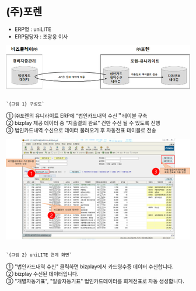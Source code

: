 # \(주\)포렌

 - ERP명 : uniLITE  
 - ERP담당자 : 조광웅 이사

![](../../../../.gitbook/assets/image%20%28155%29.png)

                                                                          `{그림 1} 구성도`

   ① ㈜포렌의 유니라이트 ERP에 “법인카드내역 수신＂테이블 구축  
   ② bizplay 제공 데이터 중 “지출결의 완료” 건만 수신 될 수 있도록 진행  
   ③ 법인카드내역 수신으로 데이터 불러오기 후 자동전표 테이블로 전송

![](../../../../.gitbook/assets/image%20%2816%29.png)

                                                                       `{그림 2} uniLITE 연계 화면`

   ① "법인카드내역 수신" 클릭하면 bizplay에서 카드영수증 데이터 수신합니다.  
   ② bizplay 수신된 데이터입니다.  
   ③ "개별자동기표", "일괄자동기표" 법인카드데이터를 회계전표로 자동 생성합니다.

